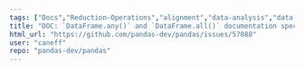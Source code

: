 ```yaml
---
tags: ["Docs","Reduction-Operations","alignment","data-analysis","data-science","flexible","pandas","python"]
title: "DOC: `DataFrame.any()` and `DataFrame.all()` documentation specifies the wrong return types"
html_url: "https://github.com/pandas-dev/pandas/issues/57088"
user: "caneff"
repo: "pandas-dev/pandas"
---
```


